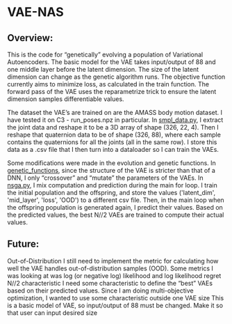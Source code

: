 # VAE-NAS
## Overview:
This is the code for “genetically” evolving a population of Variational Autoencoders. The basic model for the VAE takes input/output of 88 and one middle layer before the latent dimension. The size of the latent dimension can change as the genetic algorithm runs. The objective function currently aims to minimize loss, as calculated in the train function. The forward pass of the VAE uses the reparametrize trick to ensure the latent dimension samples differentiable values.

The dataset the VAE’s are trained on are the AMASS body motion dataset. I have tested it on C3 - run_poses.npz in particular. In [smpl_data.py](https://github.com/jeanine5/VAE-NAS/blob/main/smpl_data.py), I extract the joint data and reshape it to be a 3D array of shape (326, 22, 4). Then I reshape that quaternion data to be of shape (326, 88), where each sample contains the quaternions for all the joints (all in the same row). I store this data as a .csv file that I then turn into a dataloader so I can train the VAEs.

Some modifications were made in the evolution and genetic functions. In [genetic_functions](https://github.com/jeanine5/VAE-NAS/blob/main/genetic_functions.py), since the structure of the VAE is stricter than that of a DNN, I only “crossover” and “mutate” the parameters of the VAEs. In [nsga.py](https://github.com/jeanine5/VAE-NAS/blob/main/nsga.py), I mix computation and prediction during the main for loop. I train the initial population and the offspring, and store the values ('latent_dim', 'mid_layer', 'loss', 'OOD') to a different csv file. Then, in the main loop when the offspring population is generated again, I predict their values. Based on the predicted values, the best N//2 VAEs are trained to compute their actual values.

## Future:
Out-of-Distribution 
I still need to implement the metric for calculating how well the VAE handles out-of-distribution samples (OOD). Some metrics I was looking at was log (or negative log) likelihood and log likelihood regret
N//2 characteristic
I need some characteristic to define the “best” VAEs based on their predicted values. Since I am doing multi-objective optimization, I wanted to use some characteristic outside one 
VAE size
This is a basic model of VAE, so input/output of 88 must be changed. Make it so that user can input desired size
